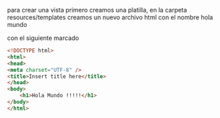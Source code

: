 para crear una vista primero creamos una platilla, en la carpeta resources/templates creamos un nuevo archivo html con el nombre hola mundo

con el siguiente marcado 

```html
<!DOCTYPE html>
<html>
<head>
<meta charset="UTF-8" />
<title>Insert title here</title>
</head>
<body>
	<h1>Hola Mundo !!!!!</h1>
</body>
</html>
```



